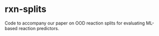 # rxn-splits
Code to accompany our paper on OOD reaction splits for evaluating ML-based reaction predictors.
